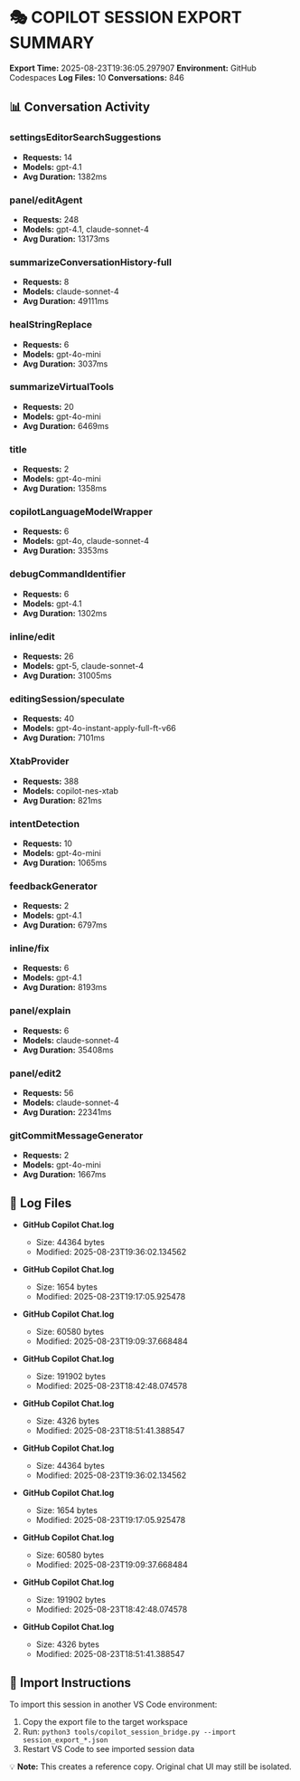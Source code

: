 # 🎭 COPILOT SESSION EXPORT SUMMARY

**Export Time:** 2025-08-23T19:36:05.297907
**Environment:** GitHub Codespaces
**Log Files:** 10
**Conversations:** 846

## 📊 Conversation Activity

### settingsEditorSearchSuggestions
- **Requests:** 14
- **Models:** gpt-4.1
- **Avg Duration:** 1382ms

### panel/editAgent
- **Requests:** 248
- **Models:** gpt-4.1, claude-sonnet-4
- **Avg Duration:** 13173ms

### summarizeConversationHistory-full
- **Requests:** 8
- **Models:** claude-sonnet-4
- **Avg Duration:** 49111ms

### healStringReplace
- **Requests:** 6
- **Models:** gpt-4o-mini
- **Avg Duration:** 3037ms

### summarizeVirtualTools
- **Requests:** 20
- **Models:** gpt-4o-mini
- **Avg Duration:** 6469ms

### title
- **Requests:** 2
- **Models:** gpt-4o-mini
- **Avg Duration:** 1358ms

### copilotLanguageModelWrapper
- **Requests:** 6
- **Models:** gpt-4o, claude-sonnet-4
- **Avg Duration:** 3353ms

### debugCommandIdentifier
- **Requests:** 6
- **Models:** gpt-4.1
- **Avg Duration:** 1302ms

### inline/edit
- **Requests:** 26
- **Models:** gpt-5, claude-sonnet-4
- **Avg Duration:** 31005ms

### editingSession/speculate
- **Requests:** 40
- **Models:** gpt-4o-instant-apply-full-ft-v66
- **Avg Duration:** 7101ms

### XtabProvider
- **Requests:** 388
- **Models:** copilot-nes-xtab
- **Avg Duration:** 821ms

### intentDetection
- **Requests:** 10
- **Models:** gpt-4o-mini
- **Avg Duration:** 1065ms

### feedbackGenerator
- **Requests:** 2
- **Models:** gpt-4.1
- **Avg Duration:** 6797ms

### inline/fix
- **Requests:** 6
- **Models:** gpt-4.1
- **Avg Duration:** 8193ms

### panel/explain
- **Requests:** 6
- **Models:** claude-sonnet-4
- **Avg Duration:** 35408ms

### panel/edit2
- **Requests:** 56
- **Models:** claude-sonnet-4
- **Avg Duration:** 22341ms

### gitCommitMessageGenerator
- **Requests:** 2
- **Models:** gpt-4o-mini
- **Avg Duration:** 1667ms

## 📁 Log Files

- **GitHub Copilot Chat.log**
  - Size: 44364 bytes
  - Modified: 2025-08-23T19:36:02.134562

- **GitHub Copilot Chat.log**
  - Size: 1654 bytes
  - Modified: 2025-08-23T19:17:05.925478

- **GitHub Copilot Chat.log**
  - Size: 60580 bytes
  - Modified: 2025-08-23T19:09:37.668484

- **GitHub Copilot Chat.log**
  - Size: 191902 bytes
  - Modified: 2025-08-23T18:42:48.074578

- **GitHub Copilot Chat.log**
  - Size: 4326 bytes
  - Modified: 2025-08-23T18:51:41.388547

- **GitHub Copilot Chat.log**
  - Size: 44364 bytes
  - Modified: 2025-08-23T19:36:02.134562

- **GitHub Copilot Chat.log**
  - Size: 1654 bytes
  - Modified: 2025-08-23T19:17:05.925478

- **GitHub Copilot Chat.log**
  - Size: 60580 bytes
  - Modified: 2025-08-23T19:09:37.668484

- **GitHub Copilot Chat.log**
  - Size: 191902 bytes
  - Modified: 2025-08-23T18:42:48.074578

- **GitHub Copilot Chat.log**
  - Size: 4326 bytes
  - Modified: 2025-08-23T18:51:41.388547

## 🔄 Import Instructions

To import this session in another VS Code environment:

1. Copy the export file to the target workspace
2. Run: `python3 tools/copilot_session_bridge.py --import session_export_*.json`
3. Restart VS Code to see imported session data

💡 **Note:** This creates a reference copy. Original chat UI may still be isolated.
